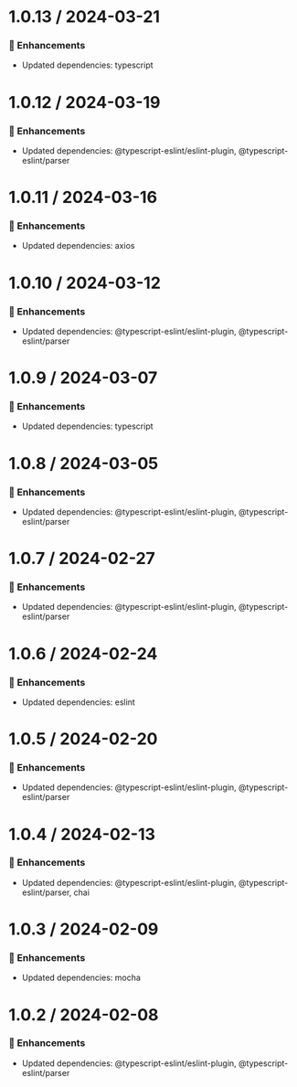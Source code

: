 # 1.0.13 / 2024-03-21

### :tada: Enhancements
- Updated dependencies: typescript

# 1.0.12 / 2024-03-19

### :tada: Enhancements
- Updated dependencies: @typescript-eslint/eslint-plugin, @typescript-eslint/parser

# 1.0.11 / 2024-03-16

### :tada: Enhancements
- Updated dependencies: axios

# 1.0.10 / 2024-03-12

### :tada: Enhancements
- Updated dependencies: @typescript-eslint/eslint-plugin, @typescript-eslint/parser

# 1.0.9 / 2024-03-07

### :tada: Enhancements
- Updated dependencies: typescript

# 1.0.8 / 2024-03-05

### :tada: Enhancements
- Updated dependencies: @typescript-eslint/eslint-plugin, @typescript-eslint/parser

# 1.0.7 / 2024-02-27

### :tada: Enhancements
- Updated dependencies: @typescript-eslint/eslint-plugin, @typescript-eslint/parser

# 1.0.6 / 2024-02-24

### :tada: Enhancements
- Updated dependencies: eslint

# 1.0.5 / 2024-02-20

### :tada: Enhancements
- Updated dependencies: @typescript-eslint/eslint-plugin, @typescript-eslint/parser

# 1.0.4 / 2024-02-13

### :tada: Enhancements
- Updated dependencies: @typescript-eslint/eslint-plugin, @typescript-eslint/parser, chai

# 1.0.3 / 2024-02-09

### :tada: Enhancements
- Updated dependencies: mocha

# 1.0.2 / 2024-02-08

### :tada: Enhancements
- Updated dependencies: @typescript-eslint/eslint-plugin, @typescript-eslint/parser

